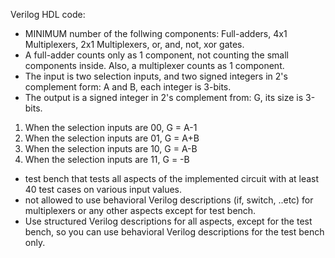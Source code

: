Verilog HDL code:
- MINIMUM number of the follwing components: Full-adders, 4x1 Multiplexers, 2x1 Multiplexers, or, and, not, xor gates.
- A full-adder counts only as 1 component, not counting the small components inside. Also, a multiplexer counts as 1 component.
- The input is two selection inputs, and two signed integers in 2's complement form: A and B, each integer is 3-bits.
- The output is a signed integer in 2's complement from: G, its size is 3-bits.
1) When the selection inputs are 00, G = A-1
2) When the selection inputs are 01, G = A+B
3) When the selection inputs are 10, G = A-B
4) When the selection inputs are 11, G = -B
- test bench that tests all aspects of the implemented circuit with at least 40 test cases on various input values.
- not allowed to use behavioral Verilog descriptions (if, switch, ..etc) for multiplexers or any other aspects except for test bench.
- Use structured Verilog descriptions for all aspects, except for the test bench, so you can use behavioral Verilog descriptions for the test bench only.